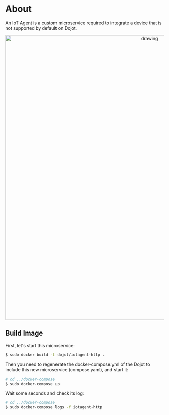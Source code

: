 # About

An IoT Agent is a custom microservice required to integrate a device that is not supported by default on Dojot.

<p align="center">
<img src="https://stash.atlantico.com.br/projects/IOT/repos/dojot-iot-agent-http/raw/docs/images/architecture.png?at=refs%2Fheads%2Fsafe2go" alt="drawing" width="900"/>
</p>


## Build Image

First, let's start this microservice:

```bash
$ sudo docker build -t dojot/iotagent-http .
```

Then you need to regenerate the docker-compose.yml of the Dojot to include this new microservice (compose.yaml), and start it:

```bash
# cd ../docker-compose
$ sudo docker-compose up
```

Wait some seconds and check its log:

```bash
# cd ../docker-compose
$ sudo docker-compose logs -f iotagent-http
```